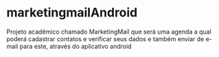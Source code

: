 # marketingmailAndroid
Projeto acadêmico chamado MarketingMail que será uma agenda a qual poderá cadastrar contatos e verificar seus dados e também enviar de e-mail para este, através do aplicativo android
